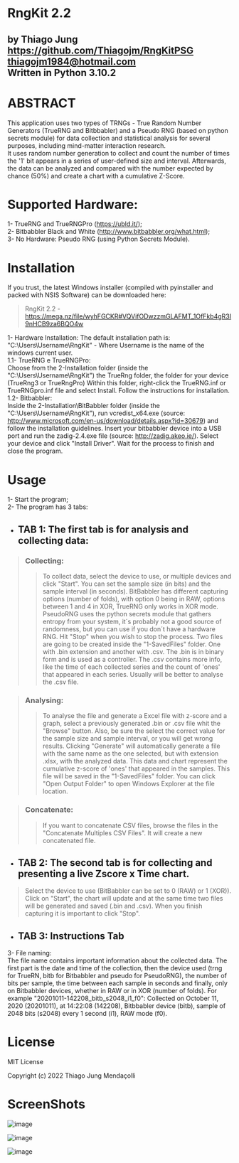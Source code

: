 # RngKit 2.2
by Thiago Jung  
https://github.com/Thiagojm/RngKitPSG  
thiagojm1984@hotmail.com   
Written in Python 3.10.2
-----------------------

# ABSTRACT

This application uses two types of TRNGs - True Random Number Generators (TrueRNG and Bitbbabler) and a Pseudo RNG (based on python secrets module)
for data collection and statistical analysis for several purposes, including mind-matter interaction research.  
It uses random number generation to collect and count the number of times the '1' bit appears in a series of user-defined size and interval.
Afterwards, the data can be analyzed and compared with the number expected by chance (50%) and create a chart with a cumulative Z-Score.


# Supported Hardware:

1- TrueRNG and TrueRNGPro (https://ubld.it/);  
2- Bitbabbler Black and White (http://www.bitbabbler.org/what.html);  
3- No Hardware: Pseudo RNG (using Python Secrets Module).

# Installation

If you trust, the latest Windows installer (compiled with pyinstaller and packed with NSIS Software) can be downloaded here:  
> RngKit 2.2 - https://mega.nz/file/wyhFGCKR#VQVifODwzzmGLAFMT_1OfFkb4gR3I9nHCB9za6BQO4w

1- Hardware Installation:
    The default installation path is: "C:\Users\Username\RngKit" - Where Username is the name of the windows current user.  
    1.1- TrueRNG e TrueRNGPro:  
         Choose from the 2-Installation folder (inside the "C:\Users\Username\RngKit") the TrueRng folder, the folder for your device (TrueRng3 or TrueRngPro)
         Within this folder, right-click the TrueRNG.inf or TrueRNGpro.inf file and select Install. Follow the instructions for installation.  
    1.2- Bitbabbler:  
         Inside the 2-Installation\BitBabbler folder (inside the "C:\Users\Username\RngKit"), run vcredist_x64.exe (source: http://www.microsoft.com/en-us/download/details.aspx?id=30679) and follow the installation guidelines.
         Insert your bitbabbler device into a USB port and run the zadig-2.4.exe file (source: http://zadig.akeo.ie/). Select your device and click "Install Driver".
         Wait for the process to finish and close the program.

# Usage

1- Start the program;  
2- The program has 3 tabs:
- ## TAB 1: The first tab is for analysis and collecting data:
>### Collecting:  
>>To collect data, select the device to use, or multiple devices and click "Start". You can set the sample size (in bits) and the sample interval (in seconds). 
BitBabbler has different capturing options (number of folds), with option 0 being in RAW, options between 1 and 4 in XOR, TrueRNG only works in XOR mode.
PseudoRNG uses the python secrets module that gathers entropy from your system, it´s probably not a good source of randomness, but you can use if you don´t have a hardware RNG. 
Hit "Stop" when you wish to stop the process. Two files are going to be created inside the "1-SavedFiles" folder. One with .bin extension and another with .csv.
The .bin is in binary form and is used as a controller. The .csv contains more info, like the time of each collected series and the count of 'ones' that appeared in each series. Usually will be better to analyse the .csv file.   

>### Analysing:  
>>To analyse the file and generate a Excel file with z-score and a graph, select a previously generated .bin or .csv file whit the "Browse" button.
Also, be sure the select the correct value for the sample size and sample interval, or you will get wrong results.
Clicking "Generate" will automatically generate a file with the same name as the one selected, but with extension .xlsx, with the analyzed data.
This data and chart represent the cumulative z-score of 'ones' that appeared in the samples.
This file will be saved in the "1-SavedFiles" folder. You can click "Open Output Folder" to open Windows Explorer at the file location.  

>### Concatenate:  
>>If you want to concatenate CSV files, browse the files in the "Concatenate Multiples CSV Files". It will create a new concatenated file.

- ## TAB 2: The second tab is for collecting and presenting a live Zscore x Time chart.  
>Select the device to use (BitBabbler can be set to 0 (RAW) or 1 (XOR)).
Click on "Start", the chart will update and at the same time two files will be generated and saved (.bin and .csv).
When you finish capturing it is important to click "Stop".

- ## TAB 3: Instructions Tab

3- File naming:  
The file name contains important information about the collected data.
The first part is the date and time of the collection, then the device used (trng for TrueRN, bitb for Bitbabbler and pseudo for PseudoRNG), the number of bits per sample, the time between each sample in seconds and finally, only on Bitbabbler devices, whether in RAW or in XOR (number of folds).
For example "20201011-142208_bitb_s2048_i1_f0": Collected on October 11, 2020 (20201011), at 14:22:08 (142208), Bitbbabler device (bitb), sample of 2048 bits (s2048) every 1 second (i1), RAW mode (f0).

# License

MIT License

Copyright (c) 2022 Thiago Jung Mendaçolli

# ScreenShots

![image](https://user-images.githubusercontent.com/30575561/155261747-127a3949-f308-4731-b550-ae879e121c81.png)

![image](https://user-images.githubusercontent.com/30575561/155261890-1ce7c9c0-4dfe-4bf9-b400-b7b42a21f7c0.png)

![image](https://user-images.githubusercontent.com/30575561/155261833-8f784f86-f99d-40c7-a979-a33e59d7f683.png)

